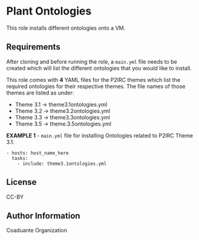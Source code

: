 Plant Ontologies
=========

This role installs different ontologies onto a VM.

Requirements
------------

After cloning and before running the role, a `main.yml` file needs to be created which will list the different ontologies that you would like to install.

This role comes with **4** YAML files for the P2IRC themes which list the required ontologies for their respective themes. The file names of those themes are listed as under:

- Theme 3.1 -> theme3.1ontologies.yml
- Theme 3.2 -> theme3.2ontologies.yml
- Theme 3.3 -> theme3.3ontologies.yml
- Theme 3.5 -> theme.3.5ontologies.yml


**EXAMPLE 1** - `main.yml` file for installing Ontologies related to P2IRC Theme 3.1.

    - hosts: host_name_here
      tasks:
        - include: theme3.1ontologies.yml


License
-------

CC-BY

Author Information
------------------

Coaduante Organization
